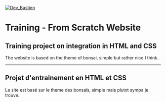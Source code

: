 <a href="https://bonsai.pruvostbastien.fr/"><img src="https://img.shields.io/badge/click_here_to_see_the_website-100000?style=for-the-badge&logo=github&logoColor=white" alt="Dev_Bastien" /></a>

# Training - From Scratch Website
  
## Training project on integration in HTML and CSS  
The website is based on the theme of bonsai, simple but rather nice I think..  
  
------
  
## Projet d'entrainement en HTML et CSS  
Le site est basé sur le theme des bonsaïs, simple mais plutot sympa je trouve..  
